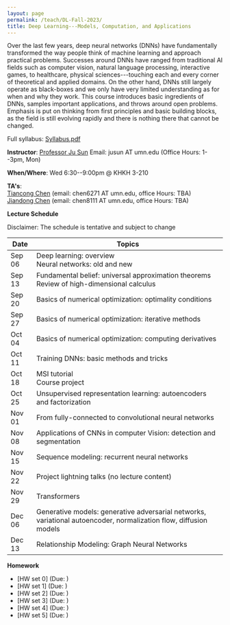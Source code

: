 ```yaml
---
layout: page
permalink: /teach/DL-Fall-2023/
title: Deep Learning---Models, Computation, and Applications 
---
```


Over the last few years, deep neural networks (DNNs) have fundamentally transformed the way people think of machine learning and approach practical problems. Successes around DNNs have ranged from traditional AI fields such as computer vision, natural language processing, interactive games, to healthcare, physical sciences---touching each and every corner of theoretical and applied domains. On the other hand, DNNs still largely operate as black-boxes and we only have very limited understanding as for when and why they work. This course introduces basic ingredients of DNNs, samples important applications, and throws around open problems. Emphasis is put on thinking from first principles and basic building blocks, as the field is still evolving rapidly and there is nothing there that cannot be changed. 

Full syllabus: [Syllabus.pdf](2023_Fall_DL.pdf)

**Instructor**: [Professor Ju Sun](https://sunju.org/)  Email: jusun AT umn.edu   (Office Hours: 1--3pm, Mon)

**When/Where**: Wed 6:30--9:00pm @ KHKH 3-210 

**TA's**:   
[Tiancong Chen](https://sites.google.com/view/tiancong-chen) (email: chen6271 AT umn.edu, office Hours: TBA)    
[Jiandong Chen](https://www.linkedin.com/in/jiandong-chen) (email: chen8111 AT umn.edu, office Hours: TBA) 

**Lecture Schedule**

Disclaimer: The schedule is tentative and subject to change 

| Date   | Topics                                                                                                                                                                                         |    
| ------ | ---------------------------------------------------------------------------------------------------------------------------------------------------------------------------------------------- |    
| Sep 06 | Deep learning: overview  <br> Neural networks: old and new      |    
| Sep 13 | Fundamental belief: universal approximation theorems  <br> Review of high-dimensional calculus |    
| Sep 20 | Basics of numerical optimization: optimality conditions |    
| Sep 27 | Basics of numerical optimization: iterative methods | 
| Oct 04 | Basics of numerical optimization: computing derivatives |     
| Oct 11 | Training DNNs: basic methods and tricks |    
| Oct 18 | MSI tutorial<br> Course project|     
| Oct 25 | Unsupervised representation learning: autoencoders and factorization  |      
| Nov 01 | From fully-connected to convolutional neural networks |               
| Nov 08 | Applications of CNNs in computer Vision: detection and segmentation | 
| Nov 15 | Sequence modeling: recurrent neural networks | 
| Nov 22 | Project lightning talks (no lecture content) | 
| Nov 29 | Transformers | 
| Dec 06 | Generative models: generative adversarial networks, variational autoencoder, normalization flow, diffusion models | 
| Dec 13 | Relationship Modeling: Graph Neural Networks | 

**Homework**   
+ [HW set 0] (Due: )
+ [HW set 1] (Due: )
+ [HW set 2] (Due: )
+ [HW set 3] (Due: )
+ [HW set 4] (Due: )
+ [HW set 5] (Due: )